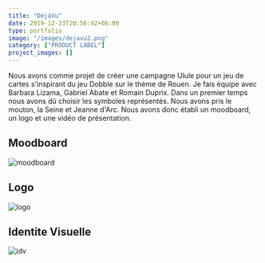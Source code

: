 ```yaml
---
title: "DéjàVu"
date: 2019-12-23T20:56:42+06:00
type: portfolio
image: "/images/dejavu2.png"
category: ["PRODUCT LABEL"]
project_images: []
---
```



Nous avons comme projet de créer une campagne Ulule pour un jeu de cartes s'inspirant du jeu Dobble sur le thème de Rouen.
Je fais équipe avec Barbara Lizama, Gabriel Abate et Romain Duprix.
Dans un premier temps nous avons dû choisir les symboles représentés. Nous avons pris le mouton, la Seine et Jeanne d'Arc.
Nous avons donc établi un moodboard, un logo et une vidéo de présentation.

Moodboard <br>
-
![moodboard](/images/projects/moodboard2.png)

Logo
-

![logo](/images/projects/dejavu2.png)

Identite Visuelle
-
![idv](/images/projects/idv.png)
